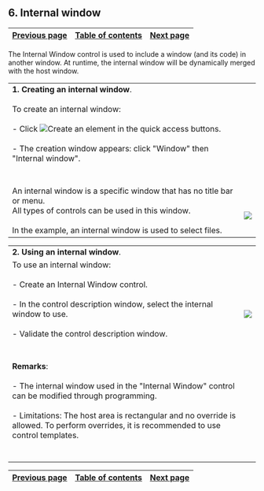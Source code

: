 
## 6. Internal window
			

| [Previous page](../Concepts_WD/1410086971.md) | [Table of contents](../Concepts_WD/1410087098.md) | [Next page](../Concepts_WD/1410086973.md) |
| --- | --- | --- |



<a name="NOTE1"></a>
<a name="NOTE1_1"></a>
The Internal Window control is used to include a window (and its code) in another window. At runtime, the internal window will be dynamically merged with the host window.


|   |   |
| --- | --- |
| **1. Creating an internal window**.<br><br>To create an internal window:<br><br>- Click ![Create an element](https://doc.pcsoft.fr/en-US/images/image.awp?langid=3&name=ICO_Nouveau.gif) in the quick access buttons. <br><br>- The creation window appears: click "Window" then "Internal window".<br><br><br> |
| An internal window is a specific window that has no title bar or menu.<br>All types of controls can be used in this window.<br><br>In the example, an internal window is used to select files. | <br>![](https://doc.pcsoft.fr/en-US/images/image.awp?langid=3&name=P1_Fen%EAtre%20interne%20-%20HC%20N%B0002.gif)<br> |




|   |   |
| --- | --- |
| **2. Using an internal window**. |
| To use an internal window:<br><br>- Create an Internal Window control.<br><br>- In the control description window, select the internal window to use.<br><br>- Validate the control description window.<br><br><br> | <br>![](https://doc.pcsoft.fr/en-US/images/image.awp?langid=3&name=P1_Fen%EAtre%20interne%20-%20HC%20N%B0001.gif&type=thumb)<br> |
| **Remarks**:<br><br>- The internal window used in the "Internal Window" control can be modified through programming.<br><br>- Limitations: The host area is rectangular and no override is allowed. To perform overrides, it is recommended to use control templates.<br><br><br> |



| [Previous page](../Concepts_WD/1410086971.md) | [Table of contents](../Concepts_WD/1410087098.md) | [Next page](../Concepts_WD/1410086973.md) |
| --- | --- | --- |




